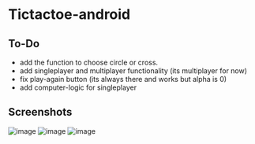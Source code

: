 # Tictactoe-android

## To-Do
* add the function to choose circle or cross.
* add singleplayer and multiplayer functionality (its multiplayer for now)
* fix play-again button (its always there and works but alpha is 0)
* add computer-logic for singleplayer

## Screenshots
![image](https://user-images.githubusercontent.com/66782780/116790668-35101580-aad3-11eb-8f8a-7659f362b50d.png)
![image](https://user-images.githubusercontent.com/66782780/116790687-5244e400-aad3-11eb-9c81-ae6efbb8a2c1.png)
![image](https://user-images.githubusercontent.com/66782780/116790703-64bf1d80-aad3-11eb-870e-3b5a0d139f4d.png)
